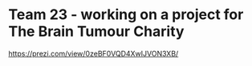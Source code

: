 # Team 23 - working on a project for The Brain Tumour Charity

https://prezi.com/view/0zeBF0VQD4XwIJVON3XB/